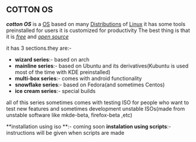 ﻿## COTTON OS

***cotton OS*** is a <a href="https://en.wikipedia.org/wiki/Operating_system">OS</a> based on many <a href="https://en.wikipedia.org/wiki/Linux_distribution">Distributions</a> of <a href="https://en.wikipedia.org/wiki/Linux">Linux</a>
it has some tools preinstalled for users it is customized for productivity
The best thing is that it is *<a href="https://en.wikipedia.org/wiki/Free_software">free</a>* and *<a href="https://en.wikipedia.org/wiki/Open_source">open source</a>*


it has 3 sections.they are:-
* **wizard series**:- based on arch
* **mainline series**:- based on Ubuntu and its derivatives(Kubuntu is used most of the time with KDE preinstalled)
* **multi-box series**:- comes with android functionality 
* **snowflake series**:- based on Fedora(and sometimes Centos)
*  **ice cream series**:- special builds


all of this series sometimes comes with testing ISO for people who want to test new features and sometimes development unstable ISOs(made from unstable software like mkde-beta, firefox-beta ,etc)

**installation using iso **:- coming soon
**instalation using scripts**:- instructions will be given when scripts are made

